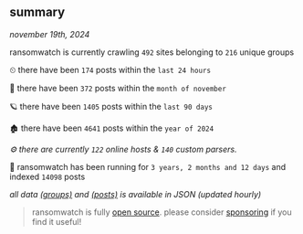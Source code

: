 
## summary
_november 19th, 2024_

ransomwatch is currently crawling `492` sites belonging to `216` unique groups

⏲ there have been `174` posts within the `last 24 hours`

🦈 there have been `372` posts within the `month of november`

🪐 there have been `1405` posts within the `last 90 days`

🏚 there have been `4641` posts within the `year of 2024`

_⚙️ there are currently `122` online hosts & `140` custom parsers._

🦕 ransomwatch has been running for `3 years, 2 months and 12 days` and indexed `14098` posts

_all data  [(groups)](http://ransomwhat.telemetry.ltd/groups) and [(posts)](http://ransomwhat.telemetry.ltd/posts) is available in JSON (updated hourly)_

> ransomwatch is fully [open source](https://github.com/joshhighet/ransomwatch#ransomwatch--). please consider [sponsoring](https://github.com/sponsors/joshhighet) if you find it useful!
